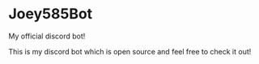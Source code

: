 # Joey585Bot
My official discord bot!


This is my discord bot which is open source and feel free to check it out!
